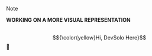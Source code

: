 
> [!NOTE]
**WORKING ON A MORE VISUAL REPRESENTATION**
<br/>
<br/>

$${\color{yellow}Hi, DevSolo Here}$$ 👋

